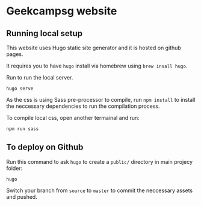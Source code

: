 # Geekcampsg website

## Running local setup

This website uses Hugo static site generator and it is hosted on github pages.

It requires you to have `hugo` install via homebrew using `brew insall hugo`.


Run to run the local server.

```
hugo serve
```

As the css is using Sass pre-processor to compile, run `npm install` to install the neccessary dependencies to run the compilation process.


To compile local css, open another termainal and run:

```
npm run sass
```


## To deploy on Github


Run this command to ask `hugo` to create a `public/` directory in main projecy folder:

```
hugo
```

Switch your branch from `source` to `master` to commit the neccessary assets and pushed.